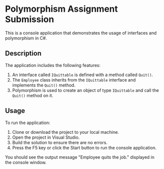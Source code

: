 # Polymorphism Assignment Submission

This is a console application that demonstrates the usage of interfaces and polymorphism in C#.

## Description

The application includes the following features:

1. An interface called `IQuittable` is defined with a method called `Quit()`.
2. The `Employee` class inherits from the `IQuittable` interface and implements the `Quit()` method.
3. Polymorphism is used to create an object of type `IQuittable` and call the `Quit()` method on it.

## Usage

To run the application:

1. Clone or download the project to your local machine.
2. Open the project in Visual Studio.
3. Build the solution to ensure there are no errors.
4. Press the F5 key or click the Start button to run the console application.

You should see the output message "Employee quits the job." displayed in the console window.
